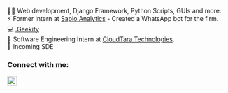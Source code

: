 👩‍💻 Web development, Django Framework, Python Scripts, GUIs and more. <br>
⚡ Former intern at <a href="https://sapioanalytics.com/msme/" target="_blank">Sapio Analytics</a> - Created a WhatsApp bot for the firm.</a> <br>
💻 <a href="https://anupriyanishad.pythonanywhere.com/" target="_blank">.Geekify</a> <br>
🔆 Software Engineering Intern at <a href="https://www.cloudtara.com/" target="_blank">CloudTara Technologies</a>.<br>
🌱 Incoming SDE <br>

### Connect with me:
<a href="https://www.linkedin.com/in/anupriyanishad" target="_blank"><img align="left" alt="CodeA | LinkedIn" width="22px" src="https://cdn.jsdelivr.net/npm/simple-icons@v3/icons/linkedin.svg" /></a>
